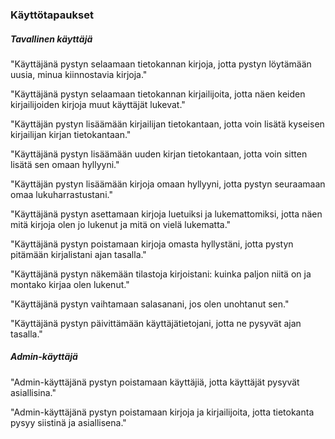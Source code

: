 ### Käyttötapaukset

##### Tavallinen käyttäjä

"Käyttäjänä pystyn selaamaan tietokannan kirjoja, jotta pystyn löytämään uusia, minua kiinnostavia kirjoja."

"Käyttäjänä pystyn selaamaan tietokannan kirjailijoita, jotta näen keiden kirjailijoiden kirjoja muut käyttäjät lukevat."

"Käyttäjän pystyn lisäämään kirjailijan tietokantaan, jotta voin lisätä kyseisen kirjailijan kirjan tietokantaan."

"Käyttäjänä pystyn lisäämään uuden kirjan tietokantaan, jotta voin sitten lisätä sen omaan hyllyyni."

"Käyttäjän pystyn lisäämään kirjoja omaan hyllyyni, jotta pystyn seuraamaan omaa lukuharrastustani."

"Käyttäjänä pystyn asettamaan kirjoja luetuiksi ja lukemattomiksi, jotta näen mitä kirjoja olen jo lukenut ja mitä on vielä lukematta."

"Käyttäjänä pystyn poistamaan kirjoja omasta hyllystäni, jotta pystyn pitämään kirjalistani ajan tasalla."

"Käyttäjänä pystyn näkemään tilastoja kirjoistani: kuinka paljon niitä on ja montako kirjaa olen lukenut."

"Käyttäjänä pystyn vaihtamaan salasanani, jos olen unohtanut sen."

"Käyttäjänä pystyn päivittämään käyttäjätietojani, jotta ne pysyvät ajan tasalla."


##### Admin-käyttäjä

"Admin-käyttäjänä pystyn poistamaan käyttäjiä, jotta käyttäjät pysyvät asiallisina."

"Admin-käyttäjänä pystyn poistamaan kirjoja ja kirjailijoita, jotta tietokanta pysyy siistinä ja asiallisena."
